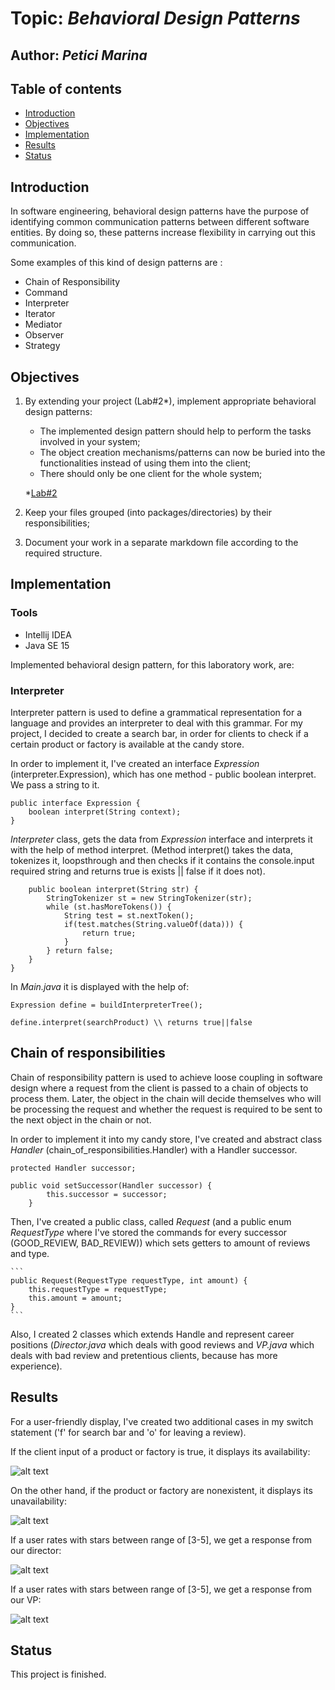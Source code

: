 # Topic: *Behavioral Design Patterns*
## Author: *Petici Marina*

## Table of contents
* [Introduction](#introduction)
* [Objectives](#objectives)
* [Implementation](#implementation)
* [Results](#results)
* [Status](#status)

## Introduction

In software engineering, behavioral design patterns have the purpose of identifying common communication patterns between different software entities. By doing so, these patterns increase flexibility in carrying out this communication.

Some examples of this kind of design patterns are :

* Chain of Responsibility
* Command
* Interpreter
* Iterator
* Mediator
* Observer
* Strategy
   
## Objectives

1. By extending your project (Lab#2*), implement appropriate behavioral design patterns:

    * The implemented design pattern should help to perform the tasks involved in your system;
    * The object creation mechanisms/patterns can now be buried into the functionalities instead of using them into the client;
    * There should only be one client for the whole system;

    *[Lab#2](https://github.com/marina01p/SDTM-Labs/tree/main/Lab%232)
  
2. Keep your files grouped (into packages/directories) by their responsibilities;

3. Document your work in a separate markdown file according to the required structure.


## Implementation

### Tools

* Intellij IDEA
* Java SE 15

Implemented behavioral design pattern, for this laboratory work, are:

### Interpreter

Interpreter pattern is used to define a grammatical representation for a language and provides an interpreter to deal with this grammar.
For my project, I decided to create a search bar, in order for clients to check if a certain product or factory is available at the candy store.

In order to implement it, I've created an interface *Expression* (interpreter.Expression), which has one method - public boolean interpret. We pass a string to it.
```
public interface Expression {
    boolean interpret(String context);
}
```
*Interpreter* class, gets the data from *Expression* interface and interprets it 
with the help of method interpret. (Method interpret() takes the data, tokenizes it, loopsthrough and then checks
if it contains the console.input required string and returns true is exists || false if it does not).

```
    public boolean interpret(String str) {
        StringTokenizer st = new StringTokenizer(str);
        while (st.hasMoreTokens()) {
            String test = st.nextToken();
            if(test.matches(String.valueOf(data))) {
                return true;
            }
        } return false;
    }
}
```

In *Main.java* it is displayed with the help of:
```
Expression define = buildInterpreterTree();
```

```
define.interpret(searchProduct) \\ returns true||false
```

## Chain of responsibilities
Chain of responsibility pattern is used to achieve loose coupling in software design where a request from the client is passed to a chain of objects to process them. 
Later, the object in the chain will decide themselves who will be processing the request and whether the request is required to be sent to the next object in the chain or not.

In order to implement it into my candy store, I've created and abstract class *Handler* (chain_of_responsibilities.Handler) with a Handler successor.
```
protected Handler successor;
    
public void setSuccessor(Handler successor) {
        this.successor = successor;
    }
```
Then, I've created a public class, called *Request* (and a public enum *RequestType* where I've stored the commands for every successor (GOOD_REVIEW, BAD_REVIEW)) which sets getters to amount of reviews and type.
    
    ```
    public Request(RequestType requestType, int amount) {
        this.requestType = requestType;
        this.amount = amount;
    }
    ```
Also, I created 2 classes which extends Handle and represent career positions (*Director.java* which deals with good reviews and *VP.java* which deals with bad review and pretentious clients, because has more experience).

## Results

For a user-friendly display, I've created two additional cases in my switch statement ('f' for search bar and 'o' for leaving a review).



If the client input of a product or factory is true, it displays its availability:


![alt text](https://github.com/marina01p/SDTM-Labs/blob/main/Lab%233/screenshots/screenshot1.png)


On the other hand, if the product or factory are nonexistent, it displays its unavailability:


![alt text](https://github.com/marina01p/SDTM-Labs/blob/main/Lab%233/screenshots/screenshot2.png)



If a user rates with stars between range of [3-5], we get a response from our director:



![alt text](https://github.com/marina01p/SDTM-Labs/blob/main/Lab%233/screenshots/screenshot3.png)


If a user rates with stars between range of [3-5], we get a response from our VP:


![alt text](https://github.com/marina01p/SDTM-Labs/blob/main/Lab%233/screenshots/screenshot4.png)
## Status
This project is finished.
